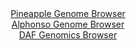 <div id="Pineapple_Genome_Browser" align="center">
  <a href="https://igv.org/app/?sessionURL=blob:zZJdb9owFIb_i6VWmxSSOIHQRKom6GjHaLfxEeioqugkcYJFYqe2SaCI_z4XbdrNKpWLTZN8YR_54z2Pnz2qiZCUMxQgx8QdE2NkILnizRTKqiBfoCQSBRkUkhhIkIwIwhKCgj3KQCoIJ7f65EqpSgaWRVXVKoHl3JSuCSU8cwaNNBNeWle8KCDmAhQX0uoLqLlF87rVkBiqytRvu2bHSkGBBUW14kxyqyIsjxp9X_SrFOWE8ZJE5aZQ9Bgg0nl0xtTM4ENvMe0lCZFyRHbD9LI3Gvbm7iBc3nhXy_Drp0XoLc6nNGegNoJcqm_DM6c_3qTpmXMNMb2rBzm_93EnE2Jwc3fmfjwfbCsqiLzEXXzhdh2n_QKHspRs_6e.9aAn9n7tjbbrbbqet4EM2NNVSsLZk7vWILy79iudHwxU8GSjbUDJSnQDbBuu7Rkdx2u9TPGFYdu.5iM4RcHDo4GUgGSttz_skdpV2hkkydPmqI.BuEiJQEHLt.0u9n2n0.62bd_HB2OPNqL4e3Cvw4nftZ2e43hRRgulhU4jySppAmNmnWRm_nwizUp71K.WM7zzPrswnpNJmc_4ot_MJ_HwjzQdTUA_fvxC3epbMv0T894SxFTxqbqt_dt7SLzRsjcdjxvcfG8mfXmfLkImX8VzGpqMixKU3q8revnTtxoEBaZ0oaaSxrSgarfQFHmDAuy4WluU8IJrD5HI43e2YRu4Y7__rad7eDz8AA--">Pineapple Genome Browser</a>
</div>
<div id="Alphonso_Genome_Browser" align="center">
  <a href="https://igv.org/app/?sessionURL=blob:zZJda9swFIb_i6BlA8cfcpzUhjKSNEmTbu0aNzW0FKPYsqNVH44k20lD_vu0srGbFZqLjYEupMORzvu.evagwVIRwUEEoO0FtucBC6i1aGPEKoqvEcMKRAWiCltA4gJLzDMMoj0okNJoufhsbq61rlTkOERXHYZ4KWzl24ihF8FRq.xMMGckKEUrIZEWUjlDiRrhkLLptHiFqso2s307cHKkkYNotRZcCafCvExb8176q5SWmAuGU1ZTTV4FpEaP0ZjbBfo0SOJBlmGlrvBulp8PrmaDe3.8fJj2Rg_Lm8tk2UtOY1JypGuJzyfBCRzG_nxaT7cLJuq7zWi.oYtt935Ez078i9PxtiISq3Ov7535fQj9wERDeI63_5Nrs8iRzme7bAq_XMeXw2Q.vGFbpgKukrvJCN6.4ftgASqy2pAAsrXsR55r.W7PCmCv82PrnVmuG5p0pCAgenyygJYoezbtj3ugd5XhBSi8qV_RsYCQOZYg6oSu2_fCEAbdftcNQ.9g7UEt6d.LdrJchH0XDiDspQWh2sCcp4pXykac201W2OXLkVlWks_4t.uADSdBPR8HdHoCJ6urXDXabMZvcmTGv36hMfseVf.EvPcIsfXqWNy6jcIwXH9N4tvnEWvbi5cFrsNZOYn_jFvPmD0umkJIhrTpNxVz_ElcgyRBXJtCQxRZEUr0LjEpihZEHvQNuCATVBgSgSxXH1zLtbzA_fgbUP_wdPgO">Alphonso Genome Browser</a>
</div>


<div id="DAF_Genomics_Browser" align="center">
  <a href="https://igv.org/app/?sessionURL=blob:tZFra9swFIb_i2D9ZDuW7MSxIQyvzdrQXZt5XltKOLWPY62W5UlykzTkv094HYNdGIMOJCFxLu.r8.zJPSrNZUsSwjw69iglDtG13CxBdA2.AYGaJBU0Gh2isEKFbYEk2ZMKtIHs4pWtrI3pdDIalVC5a2yl4IX2dOBB52rZmxptqss8EPAgW9hor5DCJhsYQdPVstVyBEWBWrv.qMN2vdqAPb7HVkNLXIm.MXxQXVkT1ljpVWDd8rbE7V.M_Adlu_jzNF.mQ_057hblLD1fpB.DeXZ1Ojm.yt6e5dkkP1rydQumVzjrtws8Ods9hPH71DCejumHHC7Drfo8fxacHM23HVeoZzSi0yBigR.Rg0MaWfQWASlqRRMaOhGbOiwM3cdrMJ7YGSjJSXJ94xCjoLiz6dd7YnadBUU0fukHZg6RqkRFEjf2_YjGMRuHUejHMT04e9Kr5olJvswu4shnKWMT7xaE1a94M4zPCv0afCqMP3W2.18x3cv1JRWf3uVczItj7JrXL6q7aNHfnurfYppa93_8ViWVAGND356PUKCxagJb84NKcLg5fAU-">DAF Genomics Browser</a>
</div>
